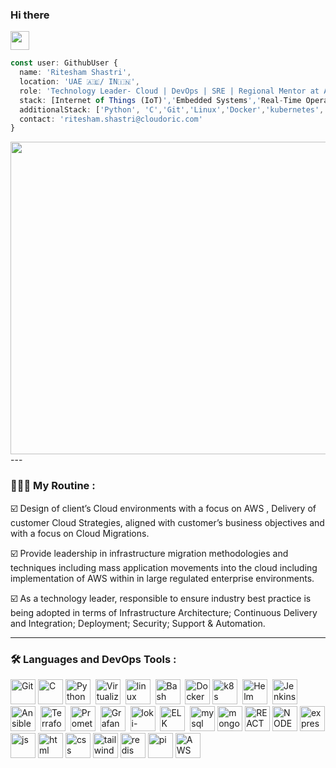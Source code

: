 
  ### Hi there
 <img src="https://media.giphy.com/media/hvRJCLFzcasrR4ia7z/giphy.gif" width="30px"/>


```typescript
const user: GithubUser {
  name: 'Ritesham Shastri',
  location: 'UAE 🇦🇪/ IN🇮🇳',
  role: 'Technology Leader- Cloud | DevOps | SRE | Regional Mentor at AIM, NITI Aayog, Govt. of India',
  stack: [Internet of Things (IoT)','Embedded Systems','Real-Time Operating Systems (RTOS)','Team Management','Project Leadership','Agile Methodologies','Artificial Intelligence (AI)','Business Strategy'],
  additionalStack: ['Python', 'C','Git','Linux','Docker','kubernetes','Jenkins','Ansible','Terraform','Prometheus','Grafana'.'Loki-promtail','ELK','AWS'],
  contact: 'ritesham.shastri@cloudoric.com'
}
```
 


<div align="center">
  <img src="https://media.licdn.com/dms/image/D4D12AQFJ4q9JTSOB7g/article-cover_image-shrink_720_1280/0/1694019371639?e=2147483647&v=beta&t=3LzoT6XE3Ev3fkho8TY2xvY6lwO_VTBYUj52RJ5pcw8" width="900" height="500"/>
</div>
---

### 👨🏻‍💻 My Routine :
☑️ Design of client’s Cloud environments with a focus on AWS , Delivery of customer Cloud Strategies, aligned with customer’s business objectives and with a focus on Cloud Migrations.

☑️ Provide leadership in infrastructure migration methodologies and techniques including mass application movements into the cloud including implementation of AWS within in large regulated enterprise environments.

☑️ As a technology leader, responsible to ensure industry best practice is being adopted in terms of Infrastructure Architecture; Continuous Delivery and Integration; Deployment; Security; Support & Automation.
  
  ---


### 🛠️ Languages and DevOps Tools :

<div>
  <img src="https://git-scm.com/images/logos/downloads/Git-Icon-Black.png" title="Git" **alt="Git" width="40" height="40"/>
  <img src="https://upload.wikimedia.org/wikipedia/commons/1/19/C_Logo.png" title="C" **alt="C" width="40" height="40"/>
  <img src="https://www.notion.so/image/https%3A%2F%2Fupload.wikimedia.org%2Fwikipedia%2Fcommons%2Fthumb%2F1%2F1f%2FPython_logo_01.svg%2F800px-Python_logo_01.svg.png?table=block&id=3c9f7d73-85dc-47ab-9e75-39572757d8d5&spaceId=ab4dfb26-4e9d-4732-b103-30a44315092a&userId=04e51288-f586-4640-a1d7-9cbba20376f2&cache=v2" alt="Python" width="40" height="40"/>&nbsp;
  <img src="https://www.notion.so/image/https%3A%2F%2Fwww.webopedia.com%2Fwp-content%2Fuploads%2F2021%2F06%2Fvmware-workstation-logo.jpeg?table=block&id=12a9c654-f23e-42e4-a40a-a78ec7330805&spaceId=ab4dfb26-4e9d-4732-b103-30a44315092a&width=250&userId=04e51288-f586-4640-a1d7-9cbba20376f2&cache=v2" title="Virtualization" alt="Virtualization" width="40" height="40"/>&nbsp;
  <img src="https://w7.pngwing.com/pngs/537/436/png-transparent-linux-distribution-operating-system-linux-kernel-linux-logo-computer-wallpaper-bird-linux.png" title="linux" alt="linux" width="40" height="40"/>&nbsp;
  <img src="https://bashlogo.com/img/symbol/png/monochrome_dark.png" alt="Bash" width="40" height="40"/>&nbsp;
  <img src="https://encrypted-tbn0.gstatic.com/images?q=tbn:ANd9GcRb1eq8Zy2i7JrVgID_DJF8tH9bOD_vPgcr7g&s" title="Docker" **alt="Docker" width="40" height="40"/>
  <img src="https://upload.wikimedia.org/wikipedia/labs/thumb/b/ba/Kubernetes-icon-color.svg/2110px-Kubernetes-icon-color.svg.png"  alt="k8s" width="40" height="40"/>&nbsp;
  <img src="https://artifacthub.io/image/ffdbdf41-e82c-450c-9628-9e092921d95e@3x"  alt="Helm" width="40" height="40"/>&nbsp;
  <img src="https://www.notion.so/image/https%3A%2F%2Fassets.stickpng.com%2Fimages%2F62a73662223343fbc2207cee.png?table=block&id=23ddab1b-ada1-4e98-bed4-890e0a9cf37f&spaceId=ab4dfb26-4e9d-4732-b103-30a44315092a&width=250&userId=04e51288-f586-4640-a1d7-9cbba20376f2&cache=v2"  alt="Jenkins " width="40" height="40"/>&nbsp;
  <img src="https://static-00.iconduck.com/assets.00/ansible-icon-2048x2048-mc4z634w.png"  alt="Ansible" width="40" height="40"/>&nbsp;
  <img src="https://www.notion.so/image/https%3A%2F%2Fi.pinimg.com%2F736x%2Fc7%2Fad%2F46%2Fc7ad4682fa6042d1c13f8703ec727ccc.jpg?table=block&id=c1f90c58-7950-4bde-9685-c606cfdf1ad9&spaceId=ab4dfb26-4e9d-4732-b103-30a44315092a&width=250&userId=04e51288-f586-4640-a1d7-9cbba20376f2&cache=v2" alt="Terraform" width="40" height="40"/>&nbsp;
  <img src="https://www.notion.so/image/https%3A%2F%2Fupload.wikimedia.org%2Fwikipedia%2Fcommons%2Fthumb%2F3%2F38%2FPrometheus_software_logo.svg%2F2066px-Prometheus_software_logo.svg.png?table=block&id=3efd15b0-8e98-4575-bee5-456fdeb9ae6d&spaceId=ab4dfb26-4e9d-4732-b103-30a44315092a&userId=04e51288-f586-4640-a1d7-9cbba20376f2&cache=v2" alt="Prometheus" width="40" height="40"/>&nbsp;
  <img src="https://cdn.icon-icons.com/icons2/2699/PNG/512/grafana_logo_icon_171048.png" alt="Grafana" width="40" height="40"/>&nbsp;
  <img src="https://artifacthub.io/image/c3c27bcf-e74a-416f-85bb-111ccf93966e@3x" title="loki-promtail" **alt="loki" width="40" height="40"/>&nbsp;
  <img src="https://www.notion.so/image/https%3A%2F%2Fraw.githubusercontent.com%2Fblacktop%2Fdocker-elastic-stack%2Fmaster%2Fdocs%2Fimg%2Fel_stack_logo.png?table=block&id=c93fd5be-ecee-44b5-813a-4d9f45d478d2&spaceId=ab4dfb26-4e9d-4732-b103-30a44315092a&width=250&userId=04e51288-f586-4640-a1d7-9cbba20376f2&cache=v2" alt="ELK" width="40" height="40"/>&nbsp;
    <img src="https://upload.wikimedia.org/wikipedia/labs/8/8e/Mysql_logo.png" title="mysql" **alt="mysql" width="40" height="40"/>
  <img src="https://w7.pngwing.com/pngs/429/921/png-transparent-mongodb-plain-wordmark-logo-icon.png" title="mongoDB" **alt="mongoDB" width="40" height="40"/>
  <img src="https://w7.pngwing.com/pngs/452/495/png-transparent-react-javascript-angularjs-ionic-github-text-logo-symmetry-thumbnail.png" title="REACT" **alt="REACT" width="40" height="40"/>
  <img src="https://upload.wikimedia.org/wikipedia/commons/thumb/d/d9/Node.js_logo.svg/2560px-Node.js_logo.svg.png" title="NODEJS" **alt="NODEJS" width="40" height="40"/>
  <img src="https://images.credly.com/images/1c2c86e1-16ce-4e4d-a425-d1ac96bb026d/express.png" title="express" **alt="express" width="40" height="40"/>
  <img src="https://e7.pngegg.com/pngimages/87/538/png-clipart-javascript-scalable-graphics-logo-encapsulated-postscript-javascript-icon-text-logo.png" title="js" **alt="js" width="40" height="40"/>
  <img src="https://cdn.iconscout.com/icon/free/png-256/free-html-5-1-1175208.png" title="html" **alt="html" width="40" height="40"/>
  <img src="https://w7.pngwing.com/pngs/241/797/png-transparent-cascading-style-sheets-css3-javascript-logo-world-wide-web-blue-angle-text.png" title="css" **alt="css" width="40" height="40"/>
  <img src="https://upload.wikimedia.org/wikipedia/commons/thumb/d/d5/Tailwind_CSS_Logo.svg/1024px-Tailwind_CSS_Logo.svg.png" title="tailwind" **alt="tailwind" width="40" height="40"/>
  <img src="https://encrypted-tbn0.gstatic.com/images?q=tbn:ANd9GcT_Jxyptf2jPCbEozdlBsQhJBzws8ek2CoeZg&s" title="redis" **alt="redis" width="40" height="40"/>
  <img src="https://encrypted-tbn0.gstatic.com/images?q=tbn:ANd9GcSYdE5U9ZRW_2RVCCK5ifIHULPvR6Z48FQWYg&s" title="pi" **alt="pi" width="40" height="40"/>
  <img src="https://upload.wikimedia.org/wikipedia/commons/thumb/5/5c/AWS_Simple_Icons_AWS_Cloud.svg/2560px-AWS_Simple_Icons_AWS_Cloud.svg.png" title="AWS" alt="AWS" width="40" height="40"/>&nbsp;
</div>
